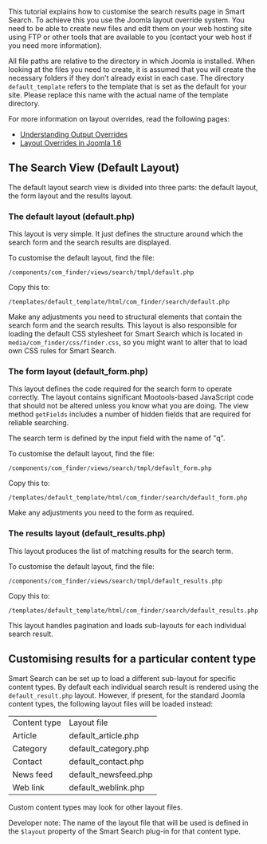<!-- Filename: Customising_the_Smart_Search_results_page / Display title: Customising the Smart Search results page -->

This tutorial explains how to customise the search results page in Smart
Search. To achieve this you use the Joomla layout override system. You
need to be able to create new files and edit them on your web hosting
site using FTP or other tools that are available to you (contact your
web host if you need more information).

All file paths are relative to the directory in which Joomla is
installed. When looking at the files you need to create, it is assumed
that you will create the necessary folders if they don't already exist
in each case. The directory `default_template` refers to the template
that is set as the default for your site. Please replace this name with
the actual name of the template directory.

For more information on layout overrides, read the following pages:

- [Understanding Output
  Overrides](https://docs.joomla.org/Understanding_Output_Overrides "Understanding Output Overrides")
- <a href="https://docs.joomla.org/Layout_Overrides_in_Joomla_1.6"
  class="mw-redirect" title="Layout Overrides in Joomla 1.6">Layout
  Overrides in Joomla 1.6</a>

## The Search View (Default Layout)

The default layout search view is divided into three parts: the default
layout, the form layout and the results layout.

### The default layout (default.php)

This layout is very simple. It just defines the structure around which
the search form and the search results are displayed.

To customise the default layout, find the file:

    /components/com_finder/views/search/tmpl/default.php

Copy this to:

    /templates/default_template/html/com_finder/search/default.php

Make any adjustments you need to structural elements that contain the
search form and the search results. This layout is also responsible for
loading the default CSS stylesheet for Smart Search which is located in
`media/com_finder/css/finder.css`, so you might want to alter that to
load own CSS rules for Smart Search.

### The form layout (default_form.php)

This layout defines the code required for the search form to operate
correctly. The layout contains significant Mootools-based JavaScript
code that should not be altered unless you know what you are doing. The
view method `getFields` includes a number of hidden fields that are
required for reliable searching.

The search term is defined by the input field with the name of "q".

To customise the default layout, find the file:

    /components/com_finder/views/search/tmpl/default_form.php

Copy this to:

    /templates/default_template/html/com_finder/search/default_form.php

Make any adjustments you need to the form as required.

### The results layout (default_results.php)

This layout produces the list of matching results for the search term.

To customise the default layout, find the file:

    /components/com_finder/views/search/tmpl/default_results.php

Copy this to:

    /templates/default_template/html/com_finder/search/default_results.php

This layout handles pagination and loads sub-layouts for each individual
search result.

## Customising results for a particular content type

Smart Search can be set up to load a different sub-layout for specific
content types. By default each individual search result is rendered
using the `default_result.php` layout. However, if present, for the
standard Joomla content types, the following layout files will be loaded
instead:

|              |                      |
|--------------|----------------------|
| Content type | Layout file          |
| Article      | default_article.php  |
| Category     | default_category.php |
| Contact      | default_contact.php  |
| News feed    | default_newsfeed.php |
| Web link     | default_weblink.php  |

Custom content types may look for other layout files.

Developer note: The name of the layout file that will be used is defined
in the `$layout` property of the Smart Search plug-in for that content
type.
